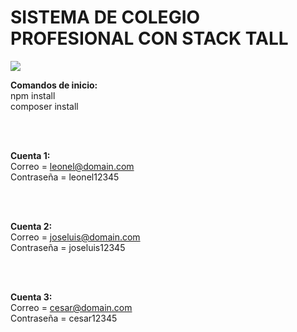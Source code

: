 # SISTEMA DE COLEGIO PROFESIONAL CON STACK TALL

<img src="https://i.ytimg.com/vi/cgofG-VxdAs/maxresdefault.jpg"></img>

**Comandos de inicio:** <br>
npm install <br>
composer install <br>

<br><br>

**Cuenta 1:** <br>
Correo = leonel@domain.com <br>
Contraseña = leonel12345 <br>

<br><br>

**Cuenta 2:** <br>
Correo = joseluis@domain.com <br>
Contraseña = joseluis12345 <br>

<br><br>

**Cuenta 3:** <br>
Correo = cesar@domain.com <br>
Contraseña = cesar12345 <br>
